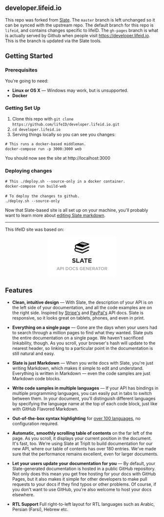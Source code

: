developer.lifeid.io
-------------------------
This repo was forked from [Slate](https://github.com/lord/slate). The `master` branch is left unchanged so it can be synced with the upstream repo. The default branch for this repo is `lifeid`, and contains changes specific to lifeID. The `gh-pages` branch is what is actually served by Github when people visit https://developer.lifeid.io. This is the branch is updated via the Slate tools.

Getting Started
---------------------

### Prerequisites

You're going to need:

 - **Linux or OS X** — Windows may work, but is unsupported.
 - **Docker**

### Getting Set Up

1. Clone this repo with `git clone https://github.com/lifeID/developer.lifeid.io.git`
2. `cd developer.lifeid.io`
3. Serving things locally so you can see you changes:

```shell
# This runs a docker-based middleman.
docker-compose run -p 3000:3000 web
```

You should now see the site at http://localhost:3000

### Deploying changes

```shell
# This ./deploy.sh --source-only in a docker container.
docker-compose run build-web

# To deploy the changes to github.
./deploy.sh --source-only
```

Now that Slate-based site is all set up on your machine, you'll probably want to learn more about [editing Slate markdown](https://github.com/lord/slate/wiki/Markdown-Syntax).

--------------------------
This lifeID site was based on:
<p align="center">
  <img src="https://raw.githubusercontent.com/lord/img/master/logo-slate.png" alt="Slate: API Documentation Generator" width="226">
  <br>
</p>

Features
------------

* **Clean, intuitive design** — With Slate, the description of your API is on the left side of your documentation, and all the code examples are on the right side. Inspired by [Stripe's](https://stripe.com/docs/api) and [PayPal's](https://developer.paypal.com/webapps/developer/docs/api/) API docs. Slate is responsive, so it looks great on tablets, phones, and even in print.

* **Everything on a single page** — Gone are the days when your users had to search through a million pages to find what they wanted. Slate puts the entire documentation on a single page. We haven't sacrificed linkability, though. As you scroll, your browser's hash will update to the nearest header, so linking to a particular point in the documentation is still natural and easy.

* **Slate is just Markdown** — When you write docs with Slate, you're just writing Markdown, which makes it simple to edit and understand. Everything is written in Markdown — even the code samples are just Markdown code blocks.

* **Write code samples in multiple languages** — If your API has bindings in multiple programming languages, you can easily put in tabs to switch between them. In your document, you'll distinguish different languages by specifying the language name at the top of each code block, just like with GitHub Flavored Markdown.

* **Out-of-the-box syntax highlighting** for [over 100 languages](https://github.com/jneen/rouge/wiki/List-of-supported-languages-and-lexers), no configuration required.

* **Automatic, smoothly scrolling table of contents** on the far left of the page. As you scroll, it displays your current position in the document. It's fast, too. We're using Slate at TripIt to build documentation for our new API, where our table of contents has over 180 entries. We've made sure that the performance remains excellent, even for larger documents.

* **Let your users update your documentation for you** — By default, your Slate-generated documentation is hosted in a public GitHub repository. Not only does this mean you get free hosting for your docs with GitHub Pages, but it also makes it simple for other developers to make pull requests to your docs if they find typos or other problems. Of course, if you don't want to use GitHub, you're also welcome to host your docs elsewhere.

* **RTL Support** Full right-to-left layout for RTL languages such as Arabic, Persian (Farsi), Hebrew etc.